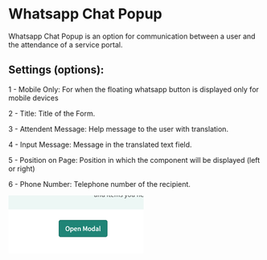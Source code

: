 # Whatsapp Chat Popup

Whatsapp Chat Popup is an option for communication between a user and the attendance of a service portal.

## Settings (options):

1 - Mobile Only: For when the floating whatsapp button is displayed only for mobile devices

2 - Title: Title of the Form.

3 - Attendent Message: Help message to the user with translation.

4 - Input Message: Message in the translated text field.

5 - Position on Page: Position in which the component will be displayed (left or right)

6 - Phone Number: Telephone number of the recipient.

![Button](https://github.com/WillianCostaOCL/service-now-sp/blob/main/Components/Modal_Form/modal_button.png)
